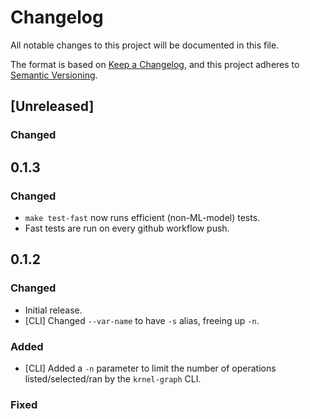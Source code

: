 # Changelog

All notable changes to this project will be documented in this file.

The format is based on [Keep a Changelog](https://keepachangelog.com/en/1.1.0/),
and this project adheres to [Semantic Versioning](https://semver.org/spec/v2.0.0.html).

## [Unreleased]

### Changed



## 0.1.3

### Changed
- `make test-fast` now runs efficient (non-ML-model) tests.
- Fast tests are run on every github workflow push.

## 0.1.2

### Changed
- Initial release.
- [CLI] Changed `--var-name` to have `-s` alias, freeing up `-n`.
### Added
- [CLI] Added a `-n` parameter to limit the number of operations listed/selected/ran by the `krnel-graph` CLI.
### Fixed
